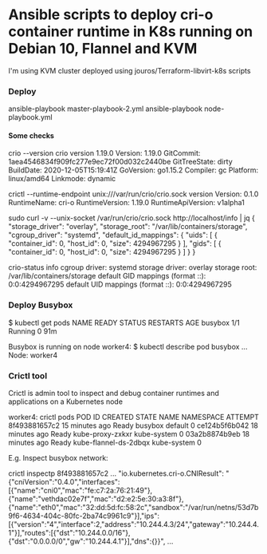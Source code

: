 # Ansible scripts to deploy cri-o container runtime in K8s running on Debian 10, Flannel and KVM

I'm using KVM cluster deployed using jouros/Terraform-libvirt-k8s scripts


### Deploy 

ansible-playbook master-playbook-2.yml
ansible-playbook node-playbook.yml


#### Some checks

crio --version
crio version 1.19.0
Version:       1.19.0
GitCommit:     1aea4546834f909fc277e9ec72f00d032c2440be
GitTreeState:  dirty
BuildDate:     2020-12-05T15:19:41Z
GoVersion:     go1.15.2
Compiler:      gc
Platform:      linux/amd64
Linkmode:      dynamic

crictl --runtime-endpoint unix:///var/run/crio/crio.sock version
Version:  0.1.0
RuntimeName:  cri-o
RuntimeVersion:  1.19.0
RuntimeApiVersion:  v1alpha1

sudo curl -v --unix-socket /var/run/crio/crio.sock http://localhost/info | jq
{
  "storage_driver": "overlay",
  "storage_root": "/var/lib/containers/storage",
  "cgroup_driver": "systemd",
  "default_id_mappings": {
    "uids": [
      {
        "container_id": 0,
        "host_id": 0,
        "size": 4294967295
      }
    ],
    "gids": [
      {
        "container_id": 0,
        "host_id": 0,
        "size": 4294967295
      }
    ]
  }
}

crio-status info
cgroup driver: systemd
storage driver: overlay
storage root: /var/lib/containers/storage
default GID mappings (format <container>:<host>:<size>):
  0:0:4294967295
default UID mappings (format <container>:<host>:<size>):
  0:0:4294967295


### Deploy Busybox

$ kubectl get pods
NAME      READY   STATUS    RESTARTS   AGE
busybox   1/1     Running   0          91m

Busybox is running on node worker4:
$ kubectl describe pod busybox
...
Node:         worker4


### Crictl tool

Crictl is admin tool to inspect and debug container runtimes and applications on a Kubernetes node

worker4: crictl pods
POD ID              CREATED             STATE               NAME                    NAMESPACE           ATTEMPT
8f493881657c2       15 minutes ago      Ready               busybox                 default             0
ce124b5f6b042       18 minutes ago      Ready               kube-proxy-zxkxr        kube-system         0
03a2b8874b9eb       18 minutes ago      Ready               kube-flannel-ds-2dbqx   kube-system         0

E.g. Inspect busybox network:

crictl inspectp 8f493881657c2
...
"io.kubernetes.cri-o.CNIResult": "{\"cniVersion\":\"0.4.0\",\"interfaces\":[{\"name\":\"cni0\",\"mac\":\"fe:c7:2a:76:21:49\"},{\"name\":\"vethdac02e7f\",\"mac\":\"d2:e2:5e:30:a3:8f\"},{\"name\":\"eth0\",\"mac\":\"32:dd:5d:fc:58:2c\",\"sandbox\":\"/var/run/netns/53d7b9f6-4634-404c-80fc-2ba74c9961c9\"}],\"ips\":[{\"version\":\"4\",\"interface\":2,\"address\":\"10.244.4.3/24\",\"gateway\":\"10.244.4.1\"}],\"routes\":[{\"dst\":\"10.244.0.0/16\"},{\"dst\":\"0.0.0.0/0\",\"gw\":\"10.244.4.1\"}],\"dns\":{}}",
...



